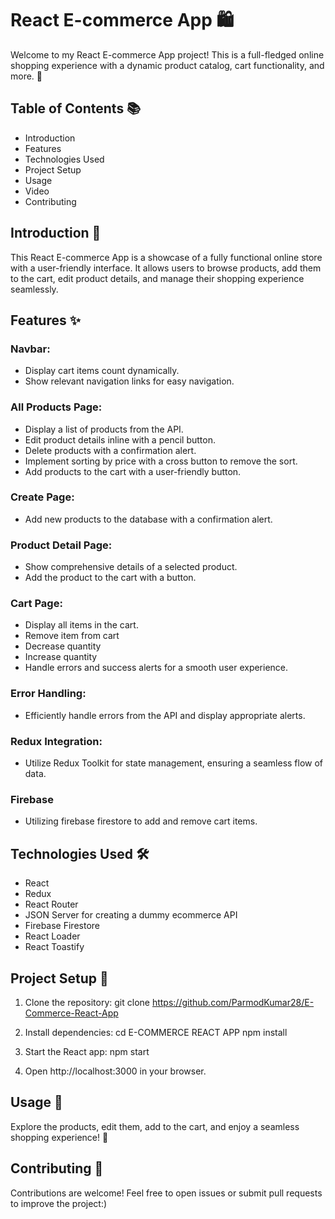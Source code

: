 # React E-commerce App 🛍️

Welcome to my React E-commerce App project! This is a full-fledged online shopping experience with a dynamic product catalog, cart functionality, and more. 🚀

## Table of Contents 📚

- Introduction
- Features
- Technologies Used
- Project Setup
- Usage
- Video
- Contributing

## Introduction 🌟

This React E-commerce App is a showcase of a fully functional online store with a user-friendly interface. It allows users to browse products, add them to the cart, edit product details, and manage their shopping experience seamlessly.

## Features ✨

### Navbar:

- Display cart items count dynamically.
- Show relevant navigation links for easy navigation.

### All Products Page:

- Display a list of products from the API.
- Edit product details inline with a pencil button.
- Delete products with a confirmation alert.
- Implement sorting by price with a cross button to remove the sort.
- Add products to the cart with a user-friendly button.

### Create Page:

- Add new products to the database with a confirmation alert.

### Product Detail Page:

- Show comprehensive details of a selected product.
- Add the product to the cart with a button.

### Cart Page:

- Display all items in the cart.
- Remove item from cart
- Decrease quantity
- Increase quantity
- Handle errors and success alerts for a smooth user experience.

### Error Handling:

- Efficiently handle errors from the API and display appropriate alerts.

### Redux Integration:

- Utilize Redux Toolkit for state management, ensuring a seamless flow of data.

### Firebase

- Utilizing firebase firestore to add and remove cart items.

## Technologies Used 🛠️

- React
- Redux
- React Router
- JSON Server for creating a dummy ecommerce API
- Firebase Firestore
- React Loader
- React Toastify

## Project Setup 🚧

1. Clone the repository:
   git clone https://github.com/ParmodKumar28/E-Commerce-React-App

2. Install dependencies:
   cd E-COMMERCE REACT APP
   npm install

3. Start the React app:
   npm start

4. Open http://localhost:3000 in your browser.

## Usage 🚀

Explore the products, edit them, add to the cart, and enjoy a seamless shopping experience! 🛒


## Contributing 🤝

Contributions are welcome! Feel free to open issues or submit pull requests to improve the project:)
